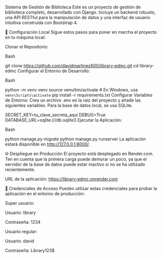 Sistema de Gestión de Biblioteca
Este es un proyecto de gestión de biblioteca completo, desarrollado con Django. Incluye un backend robusto, una API RESTful para la manipulación de datos y una interfaz de usuario intuitiva construida con Bootstrap 4.

🚀 Configuración Local
Sigue estos pasos para poner en marcha el proyecto en tu máquina local:

Clonar el Repositorio:

Bash

git clone https://github.com/davidmartinez600/library-edmc.git
cd library-edmc
Configurar el Entorno de Desarrollo:

Bash

python -m venv venv
source venv/bin/activate  # En Windows, usa `venv\Scripts\activate`
pip install -r requirements.txt
Configurar Variables de Entorno:
Crea un archivo .env en la raíz del proyecto y añade las siguientes variables. Para la base de datos local, se usa SQLite.

SECRET_KEY=tu_clave_secreta_aqui
DEBUG=True
DATABASE_URL=sqlite:///db.sqlite3
Ejecutar la Aplicación:

Bash

python manage.py migrate
python manage.py runserver
La aplicación estará disponible en http://127.0.0.1:8000/.

🌐 Despliegue en Producción
El proyecto está desplegado en Render.com. Ten en cuenta que la primera carga puede demorar un poco, ya que el servidor de la base de datos puede estar inactivo si no se ha utilizado recientemente.

URL de la aplicación: https://library-edmc.onrender.com

🔑 Credenciales de Acceso
Puedes utilizar estas credenciales para probar la aplicación en el entorno de producción:

Super usuario:

Usuario: library

Contraseña: 1234

Usuario regular:

Usuario: david

Contraseña: Library123$
